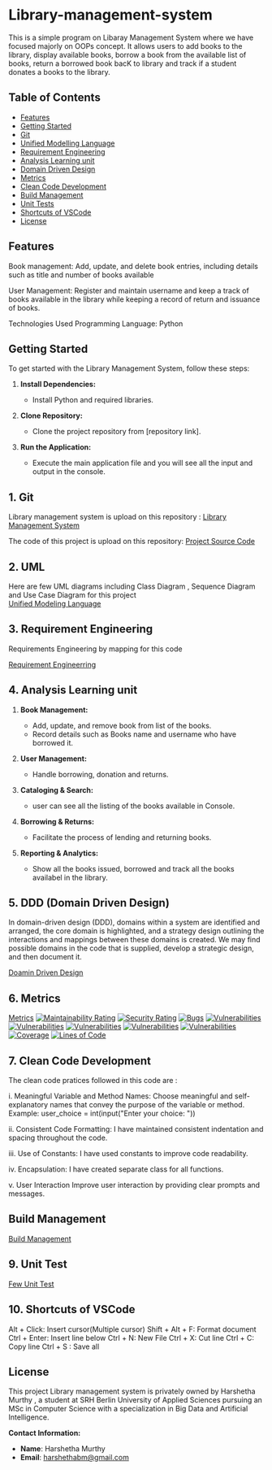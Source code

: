 # Library-management-system

This is a simple program on Libaray Management System where we have focused majorly on OOPs concept. It allows users to add books to the library, display available books, borrow a book from the available list of books, return a borrowed book bacK to library and track if a student donates a books to the library.

## Table of Contents

- [Features](##features)
- [Getting Started](##getting-started)
- [Git](##git)
- [Unified Modelling Language](###UML)
- [Requirement Engineering](##Requirement-Engineering)
- [Analysis Learning unit](##Analysis-Learning-unit)
- [Domain Driven Design](##ddd)
- [Metrics](##Metric)
- [Clean Code Development](##Clean-Code-Development)
- [Build Management](##Build-management)
- [Unit Tests](##Unit-tests)
- [Shortcuts of VSCode](##Shortcuts-of-VSCode)
- [License](##license)
  
  
## Features 

Book management: Add, update, and delete book entries, including details such as title and number of books available 

User Management: Register and maintain username and keep a track of books available in the library while keeping a record of return and issuance of books. 

Technologies Used
Programming Language: Python

## Getting Started

To get started with the Library Management System, follow these steps:

1. **Install Dependencies:**
   - Install Python and required libraries.

2. **Clone Repository:**
   - Clone the project repository from [repository link].

3. **Run the Application:**
   - Execute the main application file and you will see all the input and output in the console.
  


## 1. Git 

Library management system is upload on this repository :
[Library Management System](https://github.com/Harshethabm9/Library-Management-System-project)

The code of this project is upload on this repository:
[Project Source Code](https://github.com/Harshethabm9/Library-Management-System-project/blob/master/main.py)

## 2. UML

Here are few UML diagrams including Class Diagram , Sequence Diagram and Use Case Diagram for this project  
[Unified Modeling Language](https://github.com/Harshethabm9/Library-Management-System-project/blob/main/uml.md)


## 3. Requirement Engineering 

Requirements Engineering by mapping for this code 

[Requirement Engineerring](https://github.com/Harshethabm9/Library-Management-System-project/blob/main/req_engineering.md)

## 4. Analysis Learning unit

1. **Book Management:**
   - Add, update, and remove book from list of the books.
   - Record details such as Books name and username who have borrowed it.

2. **User Management:**
   - Handle borrowing, donation and returns.

3. **Cataloging & Search:**
   - user can see all the listing of the books available in Console.

4. **Borrowing & Returns:**
   - Facilitate the process of lending and returning books.


5. **Reporting & Analytics:**
   - Show all the books issued, borrowed and track all the books availabel in the library.


## 5. DDD (Domain Driven Design)

In domain-driven design (DDD), domains within a system are identified and arranged, the core domain is highlighted, and a strategy design outlining the interactions and mappings between these domains is created. We may find possible domains in the code that is supplied, develop a strategic design, and then document it. 

[Doamin Driven Design](https://github.com/Harshethabm9/Library-Management-System-project/blob/main/DDD.md)


## 6. Metrics 

[Metrics](https://github.com/Harshethabm9/Library-Management-System-project/blob/main/metrics.md)
[![Maintainability Rating](https://sonarcloud.io/api/project_badges/measure?project=Harshethabm9_Library-management-system&metric=sqale_rating)](https://sonarcloud.io/summary/new_code?id=Harshethabm9_Library-management-system)
[![Security Rating](https://sonarcloud.io/api/project_badges/measure?project=Harshethabm9_Library-management-system&metric=security_rating)](https://sonarcloud.io/summary/new_code?id=Harshethabm9_Library-management-system)
[![Bugs](https://sonarcloud.io/api/project_badges/measure?project=Harshethabm9_Library-management-system&metric=bugs)](https://sonarcloud.io/summary/new_code?id=Harshethabm9_Library-management-system)
[![Vulnerabilities](https://sonarcloud.io/api/project_badges/measure?project=Harshethabm9_Library-management-system&metric=vulnerabilities)](https://sonarcloud.io/summary/new_code?id=Harshethabm9_Library-management-system)
[![Vulnerabilities](https://sonarcloud.io/api/project_badges/measure?project=Harshethabm9_Library-management-system&metric=vulnerabilities)](https://sonarcloud.io/summary/new_code?id=Harshethabm9_Library-management-system)
[![Vulnerabilities](https://sonarcloud.io/api/project_badges/measure?project=Harshethabm9_Library-management-system&metric=vulnerabilities)](https://sonarcloud.io/summary/new_code?id=Harshethabm9_Library-management-system)
[![Vulnerabilities](https://sonarcloud.io/api/project_badges/measure?project=Harshethabm9_Library-management-system&metric=vulnerabilities)](https://sonarcloud.io/summary/new_code?id=Harshethabm9_Library-management-system)
[![Vulnerabilities](https://sonarcloud.io/api/project_badges/measure?project=Harshethabm9_Library-management-system&metric=vulnerabilities)](https://sonarcloud.io/summary/new_code?id=Harshethabm9_Library-management-system)
[![Coverage](https://sonarcloud.io/api/project_badges/measure?project=Harshethabm9_Library-management-system&metric=coverage)](https://sonarcloud.io/summary/new_code?id=Harshethabm9_Library-management-system)
[![Lines of Code](https://sonarcloud.io/api/project_badges/measure?project=Harshethabm9_Library-management-system&metric=ncloc)](https://sonarcloud.io/summary/new_code?id=Harshethabm9_Library-management-system)


## 7. Clean Code Development

The clean code pratices followed in this code are :

i. Meaningful Variable and Method Names: 
Choose meaningful and self-explanatory names that convey the purpose of the variable or method.
Example: user_choice = int(input("Enter your choice: "))

ii.  Consistent Code Formatting: 
I have maintained consistent indentation and spacing throughout the code.

iii. Use of Constants: 
I have used constants to improve code readability.

iv. Encapsulation:
I have created separate class for all functions.

v. User Interaction
Improve user interaction by providing clear prompts and messages.

## Build Management 

[Build Management](https://github.com/Harshethabm9/Library-Management-System-project/blob/main/Build_management.md)

## 9. Unit Test

[Few Unit Test](https://github.com/Harshethabm9/Library-Management-System-project/blob/main/unit_tests.md)


## 10. Shortcuts of VSCode

Alt + Click: Insert cursor(Multiple cursor)
Shift + Alt + F: Format document
Ctrl + Enter: Insert line below
Ctrl + N: New File
Ctrl + X: Cut line
Ctrl + C: Copy line 
Ctrl + S : Save all

## License
 
This project Library management system is privately owned by Harshetha Murthy , a student at SRH Berlin University of Applied Sciences pursuing an MSc in Computer Science with a specialization in Big Data and Artificial Intelligence.
 
**Contact Information:**
- **Name**: Harshetha Murthy
- **Email**: harshethabm@gmail.com
